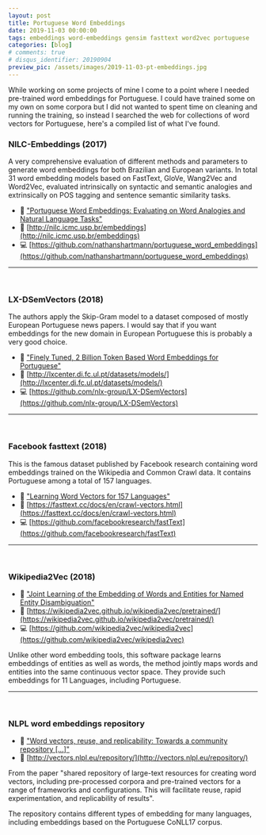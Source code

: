 ```yaml
---
layout: post
title: Portuguese Word Embeddings
date: 2019-11-03 00:00:00
tags: embeddings word-embeddings gensim fasttext word2vec portuguese
categories: [blog]
# comments: true
# disqus_identifier: 20190904
preview_pic: /assets/images/2019-11-03-pt-embeddings.jpg
---
```


While working on some projects of mine I come to a point where I needed pre-trained
word embeddings for Portuguese. I could have trained some on my own on some corpora
but I did not wanted to spent time on cleaning and running the training, so instead
I searched the web for collections of word vectors for Portuguese, here's a compiled
list of what I've found.


### __NILC-Embeddings (2017)__

A very comprehensive evaluation of different methods and parameters to generate
word embeddings for both Brazilian and European variants. In total 31 word embedding
models based on FastText, GloVe, Wang2Vec and Word2Vec, evaluated intrinsically on
syntactic and semantic analogies and extrinsically on POS tagging and sentence
semantic similarity tasks.

- :pencil:  ["Portuguese Word Embeddings: Evaluating on Word Analogies and Natural Language Tasks"](https://www.aclweb.org/anthology/W17-6615.pdf)
- :floppy_disk: [http://nilc.icmc.usp.br/embeddings](http://nilc.icmc.usp.br/embeddings)
- :computer: [https://github.com/nathanshartmann/portuguese_word_embeddings](https://github.com/nathanshartmann/portuguese_word_embeddings)



---

<br>


### __LX-DSemVectors (2018)__

The authors apply the Skip-Gram model to a dataset composed of mostly European
Portuguese news papers. I would say that if you want embeddings for the new domain
in European Portuguese this is probably a very good choice.

- :pencil: ["Finely Tuned, 2 Billion Token Based Word Embeddings for Portuguese"](http://www.di.fc.ul.pt/~ahb/pubs/2018RodriguesBranco.pdf)
- :floppy_disk: [http://lxcenter.di.fc.ul.pt/datasets/models/](http://lxcenter.di.fc.ul.pt/datasets/models/)
- :computer: [https://github.com/nlx-group/LX-DSemVectors](https://github.com/nlx-group/LX-DSemVectors)

---

<br>


### __Facebook fasttext (2018)__

This is the famous dataset published by Facebook research containing word embeddings
trained on the Wikipedia and Common Crawl data. It contains Portuguese among a
total of 157 languages.

- :pencil: ["Learning Word Vectors for 157 Languages"](http://www.lrec-conf.org/proceedings/lrec2018/pdf/627.pdf)
- :floppy_disk: [https://fasttext.cc/docs/en/crawl-vectors.html](https://fasttext.cc/docs/en/crawl-vectors.html)
- :computer: [https://github.com/facebookresearch/fastText](https://github.com/facebookresearch/fastText)

---

<br>


### __Wikipedia2Vec (2018)__
- :pencil:  ["Joint Learning of the Embedding of Words and Entities for Named Entity Disambiguation"](https://www.aclweb.org/anthology/K16-1025.pdf)
- :floppy_disk: [https://wikipedia2vec.github.io/wikipedia2vec/pretrained/](https://wikipedia2vec.github.io/wikipedia2vec/pretrained/)
- :computer: [https://github.com/wikipedia2vec/wikipedia2vec](https://github.com/wikipedia2vec/wikipedia2vec)

Unlike other word embedding tools, this software package learns embeddings of
entities as well as words, the method jointly maps words and entities into the
same continuous vector space. They provide such embeddings for 11 Languages,
including Portuguese.

---

<br>

### __NLPL word embeddings repository__
- :pencil: ["Word vectors, reuse, and replicability: Towards a community repository \[...\]"](https://www.aclweb.org/anthology/W17-0237/)
- :floppy_disk: [http://vectors.nlpl.eu/repository/](http://vectors.nlpl.eu/repository/)

From the paper "shared repository of large-text resources for creating word
vectors, including pre-processed corpora and pre-trained vectors for a range
of frameworks and configurations. This will facilitate reuse, rapid
experimentation, and replicability of results".

The repository contains different types of embedding for many languages, including
embeddings based on the Portuguese CoNLL17 corpus.
